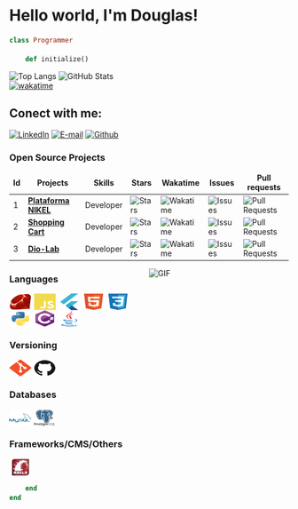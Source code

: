 # Hello world, I'm Douglas!

```ruby 
class Programmer

	def initialize() 
```
<div>
	
![Top Langs](https://github-readme-stats.vercel.app/api/top-langs/?username=Grund89&layout=compact&bg_color=000&border_color=30A3DC&title_color=E94D5F&text_color=FFF)
![GitHub Stats](https://github-readme-stats.vercel.app/api?username=Grund89&theme=transparent&bg_color=000&border_color=30A3DC&show_icons=true&icon_color=30A3DC&title_color=E94D5F&text_color=FFF)<br>
[![wakatime](https://wakatime.com/badge/user/018d3f11-d9f1-4dce-beb2-5b8bac6cbfd1.svg)](https://wakatime.com/badge/user/018d3f11-d9f1-4dce-beb2-5b8bac6cbfd1)
</div>

 


<h2> Conect with me: </h2>
<div>

[![LinkedIn](https://img.shields.io/badge/LinkedIn-white?style=for-the-badge&logo=linkedin&logoColor=0E76A8)](https://www.linkedin.com/in/douglasgrund/) 
[![E-mail](https://img.shields.io/badge/-Email-000?style=for-the-badge&logo=microsoft-outlook&logoColor=007BFF)](mailto:douglasgrund@yahoo.com.br) 
[![Github](https://img.shields.io/badge/GitHub-100000?style=for-the-badge&logo=github&logoColor=white)](https://github.com/Grund89)
</div>
<h3>Open Source Projects</h3>
<table>
    <thead align="center">
        <tr border: none;>
            <td><b>Id</b></td>
	    <td><b>Projects</b></td>
	    <td><b>Skills</b></td>
            <td><b>Stars</b></td>
            <td><b>Wakatime</b></td>
            <td><b>Issues</b></td>
            <td><b>Pull requests</b></td>
        </tr>
    </thead>
    <tbody>
	<tr>
		<td>1</td>
            	<td><a href="https://github.com/Grund89/NIKEL"><b>Plataforma NIKEL</b></a></td>
		<td>Developer</td>
            	<td><img alt="Stars" src="https://img.shields.io/github/stars/Grund89/NIKEL?style=flat-square&labelColor=343b41" /></td>
            	<td><img alt="Wakatime" src="https://wakatime.com/badge/user/018d3f11-d9f1-4dce-beb2-5b8bac6cbfd1/project/018d5ba6-ae39-4365-9ecf-fc8c41677d50.svg?style=flat-square&labelColor=343b41" /></td>
            	<td><img alt="Issues" src="https://img.shields.io/github/issues/Grund89/NIKEL?style=flat-square&labelColor=343b41" /></td>
            	<td><img alt="Pull Requests" src="https://img.shields.io/github/issues-pr/Grund89/NIKEL=flat-square&labelColor=343b41" /></td>
        </tr>
        <tr>
		<td>2</td>
		<td><a href="https://github.com/Grund89/shopping_cart"><b>Shopping Cart</b></a></td>
	 	<td>Developer</td>
            	<td><img alt="Stars" src="https://img.shields.io/github/stars/Grund89/shopping_cart?style=flat-square&labelColor=343b41" /></td>
            	<td><img alt="Wakatime" src="https://wakatime.com/badge/user/018d3f11-d9f1-4dce-beb2-5b8bac6cbfd1/project/018d5ba6-ae39-4365-9ecf-fc8c41677d50.svg?style=flat-square&labelColor=343b41" /></td>
            	<td><img alt="Issues" src="https://img.shields.io/github/issues/Grund89/shopping_cart?style=flat-square&labelColor=343b41" /></td>
            	<td><img alt="Pull Requests" src="https://img.shields.io/github/issues-pr/Grund89/shopping_cart=flat-square&labelColor=343b41" /></td>
        </tr>
        <tr>
		<td>3</td>
            	<td><a href="https://github.com/Grund89/dio-lab-open-source"><b>Dio-Lab</b></a></td>
		<td>Developer</td>
            	<td><img alt="Stars" src="https://img.shields.io/github/stars/Grund89/Estudos?style=flat-square&labelColor=343b41" /></td>
            	<td><img alt="Wakatime" src="https://wakatime.com/badge/user/018d3f11-d9f1-4dce-beb2-5b8bac6cbfd1/project/018d5ba6-ae39-4365-9ecf-fc8c41677d50.svg?style=flat-square&labelColor=343b41" /></td>
            	<td><img alt="Issues" src="https://img.shields.io/github/issues/Grund89/shopping_cart?style=flat-square&labelColor=343b41" /></td>
            	<td><img alt="Pull Requests" src="https://img.shields.io/github/issues-pr/Grund89/Estudos=flat-square&labelColor=343b41" /></td>
        </tr>
    </tbody>
</table>

<img align="right" alt="GIF" src="https://user-images.githubusercontent.com/74038190/212749447-bfb7e725-6987-49d9-ae85-2015e3e7cc41.gif" width="50%" height="355px" />

### Languages

<div style="display: inline_block">
  <img align="center" alt="ruby" height="30" width="40" src="https://raw.githubusercontent.com/devicons/devicon/master/icons/ruby/ruby-original.svg">
  <img align="center" alt="javascript" height="30" width="40" src="https://raw.githubusercontent.com/devicons/devicon/master/icons/javascript/javascript-plain.svg">
  <img align="center" alt="flutter" height="30" width="40" src="https://raw.githubusercontent.com/devicons/devicon/master/icons/flutter/flutter-original.svg">
  <img align="center" alt="html5" height="30" width="40" src="https://raw.githubusercontent.com/devicons/devicon/master/icons/html5/html5-original.svg">
  <img align="center" alt="css" height="30" width="40" src="https://raw.githubusercontent.com/devicons/devicon/master/icons/css3/css3-original.svg">
  <img align="center" alt="python" height="30" width="40" src="https://raw.githubusercontent.com/devicons/devicon/master/icons/python/python-original.svg">
  <img align="center" alt="csharp" height="30" width="40" src="https://raw.githubusercontent.com/devicons/devicon/master/icons/csharp/csharp-original.svg">
  <img align="center" alt="java" height="30" width="40" src="https://raw.githubusercontent.com/devicons/devicon/master/icons/java/java-original.svg">
</div>

</div>

</div>

### Versioning

<div style="display: inline_block">
  <img align="center" alt="git" height="30" width="40" src="https://raw.githubusercontent.com/devicons/devicon/master/icons/git/git-original.svg">
  <img align="center" alt="github" height="30" width="40" src="https://raw.githubusercontent.com/devicons/devicon/master/icons/github/github-original.svg">
</div>



### Databases

<div style="display: inline_block">
  <img align="center" alt="mysql" height="30" width="40" src="https://raw.githubusercontent.com/devicons/devicon/master/icons/mysql/mysql-plain-wordmark.svg">
  <img align="center" alt="postgresql" height="30" width="40" src="https://raw.githubusercontent.com/devicons/devicon/master/icons/postgresql/postgresql-original-wordmark.svg">
</div>

### Frameworks/CMS/Others

<div style="display: inline_block">
  <img align="center" alt="rails" height="30" width="40" src="https://raw.githubusercontent.com/devicons/devicon/master/icons/rails/rails-original-wordmark.svg">
</div>


 
```ruby 
	end 
end 
```
